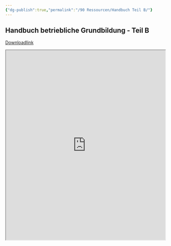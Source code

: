 ```yaml
---
{"dg-publish":true,"permalink":"/90 Ressourcen/Handbuch Teil B/"}
---
```


## Handbuch betriebliche Grundbildung - Teil B
[Downloadlink](https://www.berufsbildung.ch/de/dokumente/handbuch-betriebliche-grundbildung-teil-b)
<iframe src="https://docs.google.com/viewer?url=https://raw.githubusercontent.com/bbk-bbw/unterlagen/main/pdf/handbuch-betriebliche-grundbildung-teil-B.pdf&embedded=true" width="100%" height="600px"></iframe>

